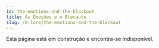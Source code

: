 ```yaml
---
id: the-emotions-and-the-blackout
title: As Emoções e o Blecaute
slug: /8-lore/the-emotions-and-the-blackout
---
```


Esta página está em construção e encontra-se indisponível.
